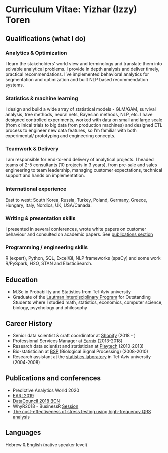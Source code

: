 # Curriculum Vitae: Yizhar (Izzy) Toren

## Qualifications	(what I do)


### Analytics & Optimization
I learn the stakeholders’ world view and terminology and translate them into solvable analytical problems. I provide in depth analysis and deliver timely, practical recommendations. I’ve implemented behavioral analytics for segmentation and optimization and built NLP based recommendation systems.


### Statistics & machine learning
I design and build a wide array of statistical models - GLM/GAM, survival analysis, tree methods, neural nets, Bayesian methods, NLP, etc. I have designed controlled experiments, worked with data on small and large scale (from clinical trials to big data from production machines) and designed ETL process to engineer new data features, so I’m familiar with both experimental/ prototyping and engineering concepts.


### Teamwork & Delivery
I am responsible for end-to-end delivery of analytical projects. I headed teams of 2-5 consultants (10 projects in 3 years), from pre-sale and sales engineering to team leadership, managing customer expectations, technical support and hands on implementation.


### International experience
East to west: South Korea, Russia, Turkey, Poland, Germany, Greece, Hungary, Italy, Nordics, UK, USA/Canada.


### Writing & presentation skills
I presented in several conferences, wrote white papers on customer behaviour and consulted on academic papers. See [publications section](publications.html)


### Programming / engineering skills
R (expert), Python, SQL, Excel/BI, NLP frameworks (spaCy) and some work R/PySpark, H2O, STAN and ElasticSearch.


## Education
- M.Sc in Probability and Statistics from Tel-Aviv university
- Graduate of the <a href="http://www.tau.ac.il/~excell/beintchumit/english.html">Lautman Interdisciplinary Program</a> for Outstanding Students where I studied math, statistics, economics, computer science, biology, psychology and philosophy


## Career History
- Senior data scientist & craft coordinator at [Shopify](http://shopify.com)  (2018 - )
- Professional Services Manager at [Earnix](http://earnix.com)  (2013-2018)
- Research data scientist and statistician at [Playtech](http://playtech.com)  (2010-2013)
- Bio-statistician at [BSP](http://bsp.co.il) (Biological Signal Processing)	 (2008-2010)
- Research assistant at the [statistics laboratory](https://en-exact-sciences.tau.ac.il/math/consulting-lab) in Tel-Aviv university  (2004-2008)


## Publications and conferences
- Predictive Analytics World 2020
- [EARL2019](https://earlconf.com/)
- [DataCouncil 2018 BCN](https://www.datacouncil.ai/barcelona)
- WhyR2018 - BusinessR [Session](https://github.com/WhyR2018/presentations/blob/master/businessR/Unnatural%20Language%20Processing%20-%20WhyR%202018-07-04.pdf)
- [The cost-effectiveness of stress testing using high-frequency QRS analysis](http://bsp.co.il/pdf/CostEffective_ICE_2010_abstract_JECG.pdf)


## Languages
Hebrew & English (native speaker level)
